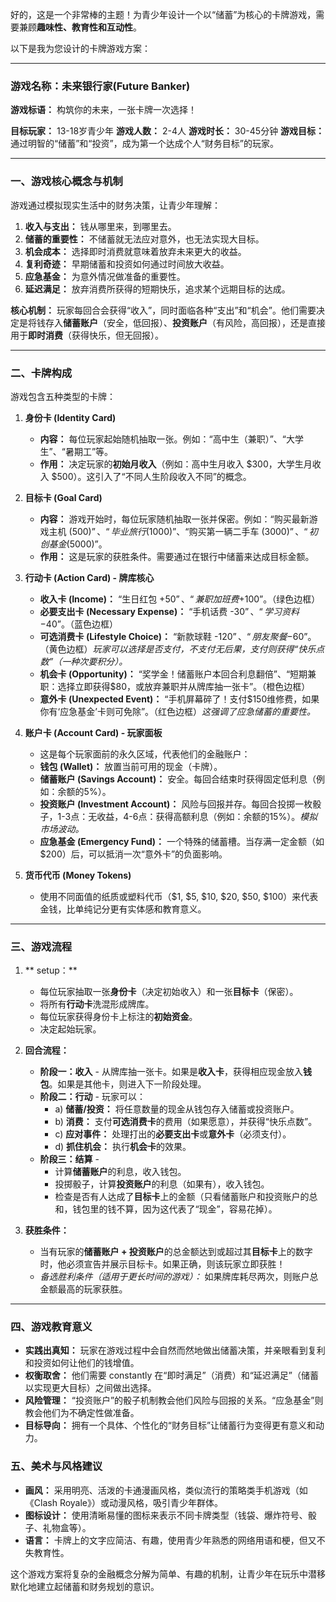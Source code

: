 好的，这是一个非常棒的主题！为青少年设计一个以“储蓄”为核心的卡牌游戏，需要兼顾**趣味性、教育性和互动性**。

以下是我为您设计的卡牌游戏方案：

---

### **游戏名称：未来银行家(Future Banker)**

**游戏标语：** 构筑你的未来，一张卡牌一次选择！

**目标玩家：** 13-18岁青少年
**游戏人数：** 2-4人
**游戏时长：** 30-45分钟
**游戏目标：** 通过明智的“储蓄”和“投资”，成为第一个达成个人“财务目标”的玩家。

---

### **一、游戏核心概念与机制**

游戏通过模拟现实生活中的财务决策，让青少年理解：
1.  **收入与支出：** 钱从哪里来，到哪里去。
2.  **储蓄的重要性：** 不储蓄就无法应对意外，也无法实现大目标。
3.  **机会成本：** 选择即时消费就意味着放弃未来更大的收益。
4.  **复利奇迹：** 早期储蓄和投资如何通过时间放大收益。
5.  **应急基金：** 为意外情况做准备的重要性。
6.  **延迟满足：** 放弃消费所获得的短期快乐，追求某个远期目标的达成。

**核心机制：** 玩家每回合会获得“收入”，同时面临各种“支出”和“机会”。他们需要决定是将钱存入**储蓄账户**（安全，低回报）、**投资账户**（有风险，高回报），还是直接用于**即时消费**（获得快乐，但无回报）。

---

### **二、卡牌构成**

游戏包含五种类型的卡牌：

1.  **身份卡 (Identity Card)**
    *   **内容：** 每位玩家起始随机抽取一张。例如：“高中生（兼职）”、“大学生”、“暑期工”等。
    *   **作用：** 决定玩家的**初始月收入**（例如：高中生月收入 $300，大学生月收入 $500）。这引入了“不同人生阶段收入不同”的概念。

2.  **目标卡 (Goal Card)**
    *   **内容：** 游戏开始时，每位玩家随机抽取一张并保密。例如：“购买最新游戏主机 ($500)”、“毕业旅行 ($1000)”、“购买第一辆二手车 ($3000)”、“初创基金 ($5000)”。
    *   **作用：** 这是玩家的获胜条件。需要通过在银行中储蓄来达成目标金额。

3.  **行动卡 (Action Card) - 牌库核心**
    *   **收入卡 (Income)：** “生日红包 +$50”、“兼职加班费 +$100”。（绿色边框）
    *   **必要支出卡 (Necessary Expense)：** “手机话费 -$30”、“学习资料 -$40”。（蓝色边框）
    *   **可选消费卡 (Lifestyle Choice)：** “新款球鞋 -$120”、“朋友聚餐 -$60”。（黄色边框）*玩家可以选择是否支付，不支付无后果，支付则获得“快乐点数”（一种次要积分）。*
    *   **机会卡 (Opportunity)：** “奖学金！储蓄账户本回合利息翻倍”、“短期兼职：选择立即获得$80，或放弃兼职并从牌库抽一张卡”。（橙色边框）
    *   **意外卡 (Unexpected Event)：** “手机屏幕碎了！支付$150维修费，如果你有‘应急基金’卡则可免除”。（红色边框）*这强调了应急储蓄的重要性。*

4.  **账户卡 (Account Card) - 玩家面板**
    *  这是每个玩家面前的永久区域，代表他们的金融账户：
    *   **钱包 (Wallet)：** 放置当前可用的现金（卡牌）。
    *   **储蓄账户 (Savings Account)：** 安全。每回合结束时获得固定低利息（例如：余额的5%）。
    *   **投资账户 (Investment Account)：** 风险与回报并存。每回合投掷一枚骰子，1-3点：无收益，4-6点：获得高额利息（例如：余额的15%）。*模拟市场波动。*
    *   **应急基金 (Emergency Fund)：** 一个特殊的储蓄槽。当存满一定金额（如$200）后，可以抵消一次“意外卡”的负面影响。

5.  **货币代币 (Money Tokens)**
    *   使用不同面值的纸质或塑料代币（$1, $5, $10, $20, $50, $100）来代表金钱，比单纯记分更有实体感和教育意义。

---

### **三、游戏流程**

1.  ** setup：**
    *   每位玩家抽取一张**身份卡**（决定初始收入）和一张**目标卡**（保密）。
    *   将所有**行动卡**洗混形成牌库。
    *   每位玩家获得身份卡上标注的**初始资金**。
    *   决定起始玩家。

2.  **回合流程：**
    *   **阶段一：收入** - 从牌库抽一张卡。如果是**收入卡**，获得相应现金放入**钱包**。如果是其他卡，则进入下一阶段处理。
    *   **阶段二：行动** - 玩家可以：
        *   a) **储蓄/投资：** 将任意数量的现金从钱包存入储蓄或投资账户。
        *   b) **消费：** 支付**可选消费卡**的费用（如果愿意），并获得“快乐点数”。
        *   c) **应对事件：** 处理打出的**必要支出卡**或**意外卡**（必须支付）。
        *   d) **抓住机会：** 执行**机会卡**的效果。
    *   **阶段三：结算** -
        *   计算**储蓄账户**的利息，收入钱包。
        *   投掷骰子，计算**投资账户**的利息（如果有），收入钱包。
        *   检查是否有人达成了**目标卡**上的金额（只看储蓄账户和投资账户的总和，钱包里的钱不算，因为这代表了“现金”，容易花掉）。

3.  **获胜条件：**
    *   当有玩家的**储蓄账户 + 投资账户**的总金额达到或超过其**目标卡**上的数字时，他必须宣告并展示目标卡。如果正确，则该玩家立即获胜！
    *   *备选胜利条件（适用于更长时间的游戏）：* 如果牌库耗尽两次，则账户总金额最高的玩家获胜。

---

### **四、游戏教育意义**

*   **实践出真知：** 玩家在游戏过程中会自然而然地做出储蓄决策，并亲眼看到复利和投资如何让他们的钱增值。
*   **权衡取舍：** 他们需要 constantly 在“即时满足”（消费）和“延迟满足”（储蓄以实现更大目标）之间做出选择。
*   **风险管理：** “投资账户”的骰子机制教会他们风险与回报的关系。“应急基金”则教会他们为不确定性做准备。
*   **目标导向：** 拥有一个具体、个性化的“财务目标”让储蓄行为变得更有意义和动力。

### **五、美术与风格建议**

*   **画风：** 采用明亮、活泼的卡通漫画风格，类似流行的策略类手机游戏（如《Clash Royale》）或动漫风格，吸引青少年群体。
*   **图标设计：** 使用清晰易懂的图标来表示不同卡牌类型（钱袋、爆炸符号、骰子、礼物盒等）。
*   **语言：** 卡牌上的文字应简洁、有趣，使用青少年熟悉的网络用语和梗，但又不失教育性。

这个游戏方案将复杂的金融概念分解为简单、有趣的机制，让青少年在玩乐中潜移默化地建立起储蓄和财务规划的意识。

